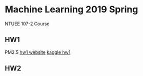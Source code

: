 # Machine Learning 2019 Spring
NTUEE 107-2 Course

## HW1
PM2.5
[hw1 website](https://ntumlta2019.github.io/ml-web-hw1/)
[kaggle hw1](https://www.kaggle.com/c/ml2019spring-hw1)

## HW2

